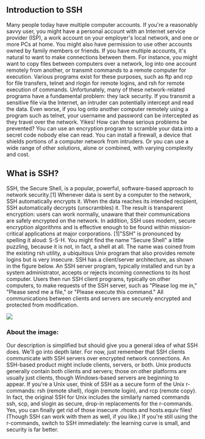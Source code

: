 ## Introduction to SSH

Many people today have multiple computer accounts. If you're a reasonably savvy user, you might have a personal account with an Internet service provider (ISP), a work account on your employer's local network, and one or more PCs at home. You might also have permission to use other accounts owned by family members or friends. If you have multiple accounts, it's natural to want to make connections between them. For instance, you might want to copy files between computers over a network, log into one account remotely from another, or transmit commands to a remote computer for execution. Various programs exist for these purposes, such as ftp and rcp for file transfers, telnet and rlogin for remote logins, and rsh for remote execution of commands. Unfortunately, many of these network-related programs have a fundamental problem: they lack security. If you transmit a sensitive file via the Internet, an intruder can potentially intercept and read the data. Even worse, if you log onto another computer remotely using a program such as telnet, your username and password can be intercepted as they travel over the network. Yikes! How can these serious problems be prevented? You can use an encryption program to scramble your data into a secret code nobody else can read. You can install a firewall, a device that shields portions of a computer network from intruders. Or you can use a wide range of other solutions, alone or combined, with varying complexity and cost.

## What is SSH?

SSH, the Secure Shell, is a popular, powerful, software-based approach to network security.[1] Whenever data is sent by a computer to the network, SSH automatically encrypts it. When the data reaches its intended recipient, SSH automatically decrypts (unscrambles) it. The result is transparent encryption: users can work normally, unaware that their communications are safely encrypted on the network. In addition, SSH uses modern, secure encryption algorithms and is effective enough to be found within mission-critical applications at major corporations. [1]"SSH" is pronounced by spelling it aloud: S-S-H. You might find the name "Secure Shell" a little puzzling, because it is not, in fact, a shell at all. The name was coined from the existing rsh utility, a ubiquitous Unix program that also provides remote logins but is very insecure. SSH has a client/server architecture, as shown in the figure below. An SSH server program, typically installed and run by a system administrator, accepts or rejects incoming connections to its host computer. Users then run SSH client programs, typically on other computers, to make requests of the SSH server, such as "Please log me in," "Please send me a file," or "Please execute this command." All communications between clients and servers are securely encrypted and protected from modification. 

<img Src=https://docstore.mik.ua/orelly/networking_2ndEd/ssh/figs/ssh_0101.gif>

### About the image:
Our description is simplified but should give you a general idea of what SSH does. We'll go into depth later. For now, just remember that SSH clients communicate with SSH servers over encrypted network connections. An SSH-based product might include clients, servers, or both. Unix products generally contain both clients and servers; those on other platforms are usually just clients, though Windows-based servers are beginning to appear. If you're a Unix user, think of SSH as a secure form of the Unix r-commands: rsh (remote shell), rlogin (remote login), and rcp (remote copy). In fact, the original SSH for Unix includes the similarly named commands ssh, scp, and slogin as secure, drop-in replacements for the r-commands. Yes, you can finally get rid of those insecure .rhosts and hosts.equiv files! (Though SSH can work with them as well, if you like.) If you're still using the r-commands, switch to SSH immediately: the learning curve is small, and security is far better.
